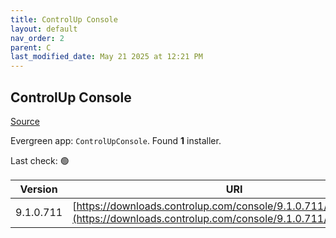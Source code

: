```yaml
---
title: ControlUp Console
layout: default
nav_order: 2
parent: C
last_modified_date: May 21 2025 at 12:21 PM
---
```


## ControlUp Console

[Source](https://www.controlup.com/products/controlup/management/)

Evergreen app: `ControlUpConsole`. Found **1** installer.

Last check: 🟢

| Version   | URI                                                                                                                                |
| --------- | ---------------------------------------------------------------------------------------------------------------------------------- |
| 9.1.0.711 | [https://downloads.controlup.com/console/9.1.0.711/ControlUp.zip](https://downloads.controlup.com/console/9.1.0.711/ControlUp.zip) |
